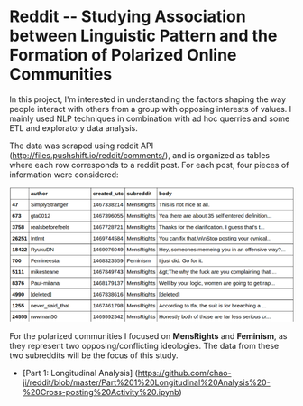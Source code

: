 # Reddit -- Studying Association between Linguistic Pattern and the Formation of Polarized Online Communities

In this project, I'm interested in understanding the factors shaping the way people interact with others from a group with opposing interests of values. I mainly used NLP techniques in combination with ad hoc querries and some ETL and exploratory data analysis.

The data was scraped using reddit API (http://files.pushshift.io/reddit/comments/), and is organized as tables where each row corresponds to a reddit post. For each post, four pieces of information were considered:

![author, created_utc, subreddit, body](https://github.com/chao-ji/reddit/blob/master/reddit_data.png)

For the polarized communities I focused on **MensRights** and **Feminism**, as they represent two opposing/conflicting ideologies. The data from these two subreddits will be the focus of this study. 

* [Part 1: Longitudinal Analysis] (https://github.com/chao-ji/reddit/blob/master/Part%201%20Longitudinal%20Analysis%20-%20Cross-posting%20Activity%20.ipynb)
